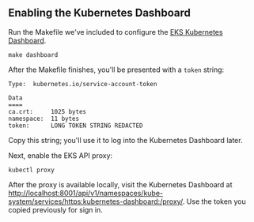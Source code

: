 ## Enabling the Kubernetes Dashboard

Run the Makefile we've included to configure the [EKS Kubernetes Dashboard](https://docs.aws.amazon.com/eks/latest/userguide/dashboard-tutorial.html). 

```
make dashboard
```

After the Makefile finishes, you'll be presented with a `token` string:

```
Type:  kubernetes.io/service-account-token

Data
====
ca.crt:     1025 bytes
namespace:  11 bytes
token:      LONG TOKEN STRING REDACTED
```

Copy this string; you'll use it to log into the Kubernetes Dashboard later.

Next, enable the EKS API proxy:

```
kubectl proxy
```

After the proxy is available locally, visit the Kubernetes Dashboard at [http://localhost:8001/api/v1/namespaces/kube-system/services/https:kubernetes-dashboard:/proxy/](http://localhost:8001/api/v1/namespaces/kube-system/services/https:kubernetes-dashboard:/proxy/). Use the token you copied previously for sign in.